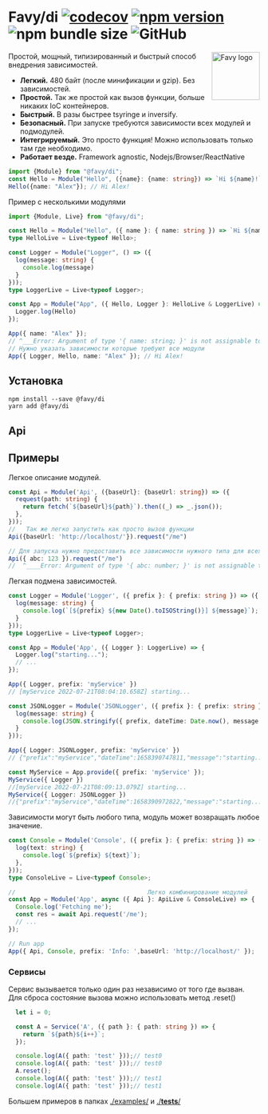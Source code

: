 # Favy/di [![codecov](https://codecov.io/gh/favyorg/di/branch/master/graph/badge.svg?token=P42D5R2C14)](https://codecov.io/gh/favyorg/di) [![npm version](https://badge.fury.io/js/@favy%2Fdi.svg)](https://badge.fury.io/js/@favy%2Fdi) ![npm bundle size](https://img.shields.io/bundlephobia/minzip/@favy/di) ![GitHub](https://img.shields.io/github/license/favyorg/di?style=flat)

<img align="right" width="96" height="96" title="Favy logo"
     src="https://avatars.githubusercontent.com/u/101423384?s=400&u=5cf1213e9c56e3d9f2fcc6d131b80e00daf1c2bc&v=4">
Простой, мощный, типизированный и быстрый способ внедрения зависимостей.
- **Легкий.** 480 байт (после минификации и gzip). Без зависимостей.
- **Простой.** Так же простой как вызов функции, больше никаких IoC контейнеров.
- **Быстрый.** В разы быстрее tsyringe и inversify.
- **Безопасный.** При запуске требуются зависимости всех модулей и подмодулей.
- **Интегрируемый.** Это просто функция! Можно использовать только там где необходимо.
- **Работает везде.** Framework agnostic, Nodejs/Browser/ReactNative
```ts
import {Module} from "@favy/di";
const Hello = Module("Hello", ({name}: {name: string}) => `Hi ${name}!`);
Hello({name: "Alex"}); // Hi Alex!
```
Пример с несколькими модулями
```ts
import {Module, Live} from "@favy/di";

const Hello = Module("Hello", ({ name }: { name: string }) => `Hi ${name}!`);
type HelloLive = Live<typeof Hello>;

const Logger = Module("Logger", () => ({
  log(message: string) {
    console.log(message)
  }
}));
type LoggerLive = Live<typeof Logger>;

const App = Module("App", ({ Hello, Logger }: HelloLive & LoggerLive) => {
  Logger.log(Hello)
});

App({ name: "Alex" });
// ^___Error: Argument of type '{ name: string; }' is not assignable to parameter oftype 'ModuleDeps<HelloLive & LoggerLive, true>'.
// Нужно указать зависимости которые требуют все модули
App({ Logger, Hello, name: "Alex" }); // Hi Alex!

```
## Установка
```
npm install --save @favy/di
yarn add @favy/di
```
## Api

## Примеры

Легкое описание модулей.
```ts
const Api = Module('Api', ({baseUrl}: {baseUrl: string}) => ({
  request(path: string) {
    return fetch(`${baseUrl}${path}`).then((_) => _.json());
  },
}));
//   Так же легко запустить как просто вызов функции
Api({baseUrl: 'http://localhost/'}).request("/me")

// Для запуска нужно предоставить все зависимости нужного типа для всех модулей и подмодулей
Api({ abc: 123 }).request("/me")
//  ^____Error: Argument of type '{ abc: number; }' is not assignable to parameter of type 'LocalDeps<{ baseUrl: string; }, true>'.

```
Легкая подмена зависимостей.
```ts
const Logger = Module('Logger', ({ prefix }: { prefix: string }) => ({
  log(message: string) {
    console.log(`[${prefix} ${new Date().toISOString()}] ${message}`);
  }
}));
type LoggerLive = Live<typeof Logger>;

const App = Module('App', ({ Logger }: LoggerLive) => {
  Logger.log("starting...");
  // ...
});

App({ Logger, prefix: 'myService' })
// [myService 2022-07-21T08:04:10.658Z] starting...

const JSONLogger = Module('JSONLogger', ({ prefix }: { prefix: string }) => ({
  log(message: string) {
    console.log(JSON.stringify({ prefix, dateTime: Date.now(), message }));
  }
}));

App({ Logger: JSONLogger, prefix: 'myService' })
// {"prefix":"myService","dateTime":1658390747811,"message":"starting..."}

const MyService = App.provide({ prefix: 'myService' });
MyService({ Logger })
//[myService 2022-07-21T08:09:13.079Z] starting...
MyService({ Logger: JSONLogger })
//{"prefix":"myService","dateTime":1658390972822,"message":"starting..."}
```
Зависимости могут быть любого типа, модуль может возвращать любое значение.

```ts
const Console = Module('Console', ({ prefix }: { prefix: string }) => ({
  log(text: string) {
    console.log(`${prefix} ${text}`);
  },
}));
type ConsoleLive = Live<typeof Console>;

//                                     Легко комбинирование модулей
const App = Module('App', async ({ Api }: ApiLive & ConsoleLive) => {
  Console.log('Fetching me');
  const res = await Api.request('/me');
  // ...
});

// Run app
App({ Api, Console, prefix: 'Info: ',baseUrl: 'http://localhost/' });
```
### Сервисы
Сервис вызывается только один раз независимо от того где вызван.
Для сброса состояние вызова можно использовать метод .reset()
```ts
  let i = 0;

  const A = Service('A', ({ path }: { path: string }) => {
    return `${path}${i++}`;
  });

  console.log(A({ path: 'test' }));// test0
  console.log(A({ path: 'test' }));// test0
  A.reset();
  console.log(A({ path: 'test' }));// test1
  console.log(A({ path: 'test' }));// test1
```

Большем примеров в папках [./examples/](https://github.com/favyorg/di/tree/master/examples) и [./__tests__/](https://github.com/favyorg/di/tree/master/__tests__)